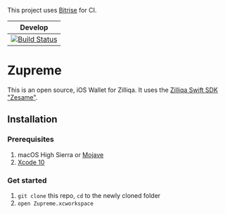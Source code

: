 This project uses [Bitrise](https://app.bitrise.io/users/sign_up?referrer=88c745a0e3bea9de) for CI.

| Develop       |
| ------------- |
| [![Build Status](https://app.bitrise.io/app/257ea698a1e55eec/status.svg?token=dTwfBkYmTSddL8n0rXjwZA&branch=develop)](https://app.bitrise.io/app/257ea698a1e55eec)    |


# Zupreme
This is an open source, iOS Wallet for Zilliqa. It uses the [Zilliqa Swift SDK "Zesame"](https://github.com/OpenZesame/Zesame).

## Installation

### Prerequisites
1.  macOS High Sierra or [Mojave](https://itunes.apple.com/se/app/macos-mojave/id1398502828?l=en&mt=12)
2.  [Xcode 10](https://itunes.apple.com/se/app/xcode/id497799835?l=en&mt=12)

### Get started
1.  `git clone` this repo, `cd` to the newly cloned folder 
2.  `open Zupreme.xcworkspace`
